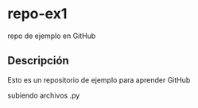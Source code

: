 # repo-ex1
repo de ejemplo en GitHub
## Descripción 
Esto es un repositorio de ejemplo para aprender GitHub

subiendo archivos .py
